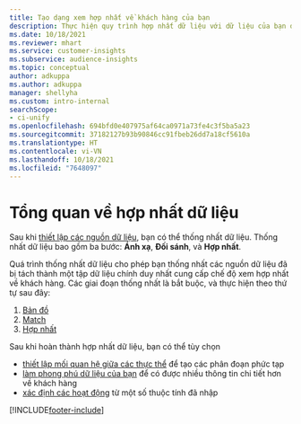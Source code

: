 ```yaml
---
title: Tạo dạng xem hợp nhất về khách hàng của bạn
description: Thực hiện quy trình hợp nhất dữ liệu với dữ liệu của bạn để tạo một tập hợp dữ liệu chính duy nhất về hồ sơ khách hàng.
ms.date: 10/18/2021
ms.reviewer: mhart
ms.service: customer-insights
ms.subservice: audience-insights
ms.topic: conceptual
author: adkuppa
ms.author: adkuppa
manager: shellyha
ms.custom: intro-internal
searchScope:
- ci-unify
ms.openlocfilehash: 694bfd0e407975af64ca0971a73fe4c3f5ba5a23
ms.sourcegitcommit: 37182127b93b90846cc91fbeb26dd7a18cf5610a
ms.translationtype: HT
ms.contentlocale: vi-VN
ms.lasthandoff: 10/18/2021
ms.locfileid: "7648097"
---
```

# <a name="data-unification-overview"></a>Tổng quan về hợp nhất dữ liệu

Sau khi [thiết lập các nguồn dữ liệu](data-sources.md), bạn có thể thống nhất dữ liệu. Thống nhất dữ liệu bao gồm ba bước: **Ánh xạ**, **Đối sánh**, và **Hợp nhất**.

Quá trình thống nhất dữ liệu cho phép bạn thống nhất các nguồn dữ liệu đã bị tách thành một tập dữ liệu chính duy nhất cung cấp chế độ xem hợp nhất về khách hàng. Các giai đoạn thống nhất là bắt buộc, và thực hiện theo thứ tự sau đây:

1. [Bản đồ](map-entities.md)
2. [Match](match-entities.md)
3. [Hợp nhất](merge-entities.md)

Sau khi hoàn thành hợp nhất dữ liệu, bạn có thể tùy chọn

- [thiết lập mối quan hệ giữa các thực thể](relationships.md) để tạo các phân đoạn phức tạp
- [làm phong phú dữ liệu của bạn](enrichment-hub.md) để có được nhiều thông tin chi tiết hơn về khách hàng
- [xác định các hoạt động](activities.md) từ một số thuộc tính đã nhập


[!INCLUDE[footer-include](../includes/footer-banner.md)]